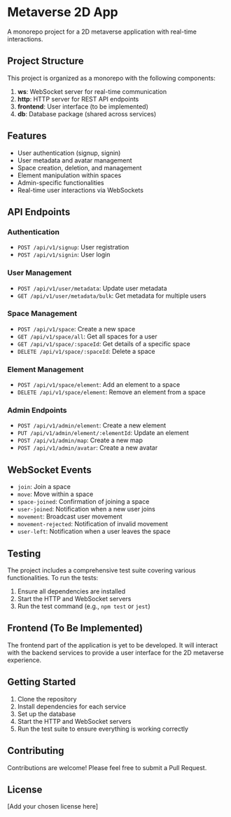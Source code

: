 # Metaverse 2D App

A monorepo project for a 2D metaverse application with real-time interactions.

## Project Structure

This project is organized as a monorepo with the following components:

1. **ws**: WebSocket server for real-time communication
2. **http**: HTTP server for REST API endpoints
3. **frontend**: User interface (to be implemented)
4. **db**: Database package (shared across services)

## Features

- User authentication (signup, signin)
- User metadata and avatar management
- Space creation, deletion, and management
- Element manipulation within spaces
- Admin-specific functionalities
- Real-time user interactions via WebSockets

## API Endpoints

### Authentication

- `POST /api/v1/signup`: User registration
- `POST /api/v1/signin`: User login

### User Management

- `POST /api/v1/user/metadata`: Update user metadata
- `GET /api/v1/user/metadata/bulk`: Get metadata for multiple users

### Space Management

- `POST /api/v1/space`: Create a new space
- `GET /api/v1/space/all`: Get all spaces for a user
- `GET /api/v1/space/:spaceId`: Get details of a specific space
- `DELETE /api/v1/space/:spaceId`: Delete a space

### Element Management

- `POST /api/v1/space/element`: Add an element to a space
- `DELETE /api/v1/space/element`: Remove an element from a space

### Admin Endpoints

- `POST /api/v1/admin/element`: Create a new element
- `PUT /api/v1/admin/element/:elementId`: Update an element
- `POST /api/v1/admin/map`: Create a new map
- `POST /api/v1/admin/avatar`: Create a new avatar

## WebSocket Events

- `join`: Join a space
- `move`: Move within a space
- `space-joined`: Confirmation of joining a space
- `user-joined`: Notification when a new user joins
- `movement`: Broadcast user movement
- `movement-rejected`: Notification of invalid movement
- `user-left`: Notification when a user leaves the space

## Testing

The project includes a comprehensive test suite covering various functionalities. To run the tests:

1. Ensure all dependencies are installed
2. Start the HTTP and WebSocket servers
3. Run the test command (e.g., `npm test` or `jest`)

## Frontend (To Be Implemented)

The frontend part of the application is yet to be developed. It will interact with the backend services to provide a user interface for the 2D metaverse experience.

## Getting Started

1. Clone the repository
2. Install dependencies for each service
3. Set up the database
4. Start the HTTP and WebSocket servers
5. Run the test suite to ensure everything is working correctly

## Contributing

Contributions are welcome! Please feel free to submit a Pull Request.

## License

[Add your chosen license here]